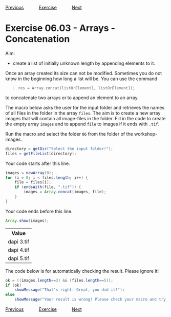 [Previous](./ans06-02.md) &nbsp;&nbsp;&nbsp;&nbsp;&nbsp;&nbsp;&nbsp;&nbsp;&nbsp;&nbsp;     [Exercise](../ex/ex06-03.md) &nbsp;&nbsp;&nbsp;&nbsp;&nbsp;&nbsp;&nbsp;&nbsp;&nbsp;&nbsp; [Next](./ans07-01.md)

# Exercise 06.03 - Arrays - Concatenation

Aim: 
- create a list of initially unknown length by appending elements to it.

Once an array created its size can not be modified. Sometimes you do not know in the beginning how long
a list will be. You can use the command
>  ``res = Array.concat(listOrElement1, listOrElement1);``

to concatenate two arrays or to append an element to an array.

The macro below asks the user for the input folder and retrieves the names of all files in the folder in the array ``files``.
The aim is to create a new array images that will contain all image-files in the folder. Fill in the code to create the empty array ``images``
and to append ``file`` to images if it ends with ``.tif``.

Run the macro and select the folder ``06`` from the folder of the workshop-images.

```java
directory = getDir("Select the input folder!");
files = getFileList(directory);
```
Your code starts after this line. 
```java
images = newArray(0);
for (i = 0; i < files.length; i++) {
	file = files[i];
	if (endsWith(file, ".tif")) {
		images = Array.concat(images, file);
	}
}
```
Your code ends before this line. 
```java
Array.show(images);
```
<table>
<tr><th>Value</th></tr>
<tr><td>dapi 3.tif</td></tr>
<tr><td>dapi 4.tif</td></tr>
<tr><td>dapi 5.tif</td></tr>
</table>

The code below is for automatically checking the result. Please ignore it! 
```java
ok = ((images.length==3) && (files.length==5));
if (ok) 
	showMessage("That's right. Great, you did it!");
else 
	showMessage("Your result is wrong! Please check your macro and try again!");
```

[Previous](./ans06-02.md) &nbsp;&nbsp;&nbsp;&nbsp;&nbsp;&nbsp;&nbsp;&nbsp;&nbsp;&nbsp;     [Exercise](../ex/ex06-03.md) &nbsp;&nbsp;&nbsp;&nbsp;&nbsp;&nbsp;&nbsp;&nbsp;&nbsp;&nbsp; [Next](./ans07-01.md)

